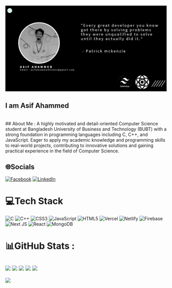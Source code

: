 
![GitHub Logo](https://github.com/Asif3359/Asif3359/blob/main/img/Cover-Photo.png)

## I am Asif Ahammed

<br>
## About Me :
A highly motivated and detail-oriented Computer Science student at Bangladesh University of Business and Technology (BUBT) with a strong foundation in programming languages including C, C++, and JavaScript. Eager to apply my academic knowledge and programming skills to real-world projects, contributing to innovative solutions and gaining practical experience in the field of Computer Science.
<br>

## 🌐Socials
[![Facebook](https://img.shields.io/badge/Facebook-%231877F2.svg?logo=Facebook&logoColor=white)](https://facebook.com/1nothing90) [![LinkedIn](https://img.shields.io/badge/LinkedIn-%230077B5.svg?logo=linkedin&logoColor=white)](https://linkedin.com/in/asif-ahammed-622a85264/) 
<br>
# 💻Tech Stack
![C](https://img.shields.io/badge/c-%2300599C.svg?style=for-the-badge&logo=c&logoColor=white) ![C++](https://img.shields.io/badge/c++-%2300599C.svg?style=for-the-badge&logo=c%2B%2B&logoColor=white) ![CSS3](https://img.shields.io/badge/css3-%231572B6.svg?style=for-the-badge&logo=css3&logoColor=white) ![JavaScript](https://img.shields.io/badge/javascript-%23323330.svg?style=for-the-badge&logo=javascript&logoColor=%23F7DF1E) ![HTML5](https://img.shields.io/badge/html5-%23E34F26.svg?style=for-the-badge&logo=html5&logoColor=white) ![Vercel](https://img.shields.io/badge/vercel-%23000000.svg?style=for-the-badge&logo=vercel&logoColor=white) ![Netlify](https://img.shields.io/badge/netlify-%23000000.svg?style=for-the-badge&logo=netlify&logoColor=#00C7B7) ![Firebase](https://img.shields.io/badge/firebase-%23039BE5.svg?style=for-the-badge&logo=firebase) ![Next JS](https://img.shields.io/badge/Next-black?style=for-the-badge&logo=next.js&logoColor=white) ![React](https://img.shields.io/badge/react-%2320232a.svg?style=for-the-badge&logo=react&logoColor=%2361DAFB) ![MongoDB](https://img.shields.io/badge/MongoDB-%234ea94b.svg?style=for-the-badge&logo=mongodb&logoColor=white)
<br>
# 📊GitHub Stats :
![](http://github-profile-summary-cards.vercel.app/api/cards/profile-details?username=Asif3359&theme=dark)
![](http://github-profile-summary-cards.vercel.app/api/cards/repos-per-language?username=Asif3359&theme=dark)
![](http://github-profile-summary-cards.vercel.app/api/cards/most-commit-language?username=Asif3359&theme=dark)
![](http://github-profile-summary-cards.vercel.app/api/cards/stats?username=Asif3359&theme=dark)
![](http://github-profile-summary-cards.vercel.app/api/cards/productive-time?username=Asif3359&theme=dark&utcOffset=8)
<br>
---
[![](https://visitcount.itsvg.in/api?id=Asif3359&icon=0&color=0)](https://visitcount.itsvg.in)



